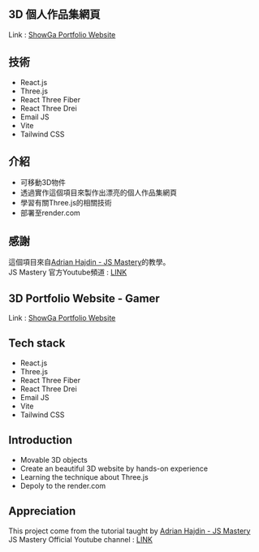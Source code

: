 ## 3D 個人作品集網頁
Link : <a href="https://threed-portfolio2-09of.onrender.com" target="_blank">ShowGa Portfolio Website</a>

## 技術
- React.js
- Three.js
- React Three Fiber
- React Three Drei
- Email JS
- Vite
- Tailwind CSS

## 介紹
- 可移動3D物件
- 透過實作這個項目來製作出漂亮的個人作品集網頁
- 學習有關Three.js的相關技術
- 部署至render.com

## 感謝
這個項目來自<a href="https://github.com/adrianhajdin" target="_blank">Adrian Hajdin - JS Mastery</a>的教學。
<br>
JS Mastery 官方Youtube頻道 : <a href="https://www.youtube.com/@javascriptmastery" target="_blank">LINK</a>


## 3D Portfolio Website - Gamer
Link : <a href="https://threed-portfolio2-09of.onrender.com" target="_blank">ShowGa Portfolio Website</a>

## Tech stack
- React.js
- Three.js
- React Three Fiber
- React Three Drei
- Email JS
- Vite
- Tailwind CSS

## Introduction
- Movable 3D objects
- Create an beautiful 3D website by hands-on experience
- Learning the technique about Three.js
- Depoly to the render.com

## Appreciation
This project come from the tutorial taught by <a href="https://github.com/adrianhajdin" target="_blank">Adrian Hajdin - JS Mastery</a>
<br>
JS Mastery Official Youtube channel : <a href="https://www.youtube.com/@javascriptmastery" target="_blank">LINK</a>
